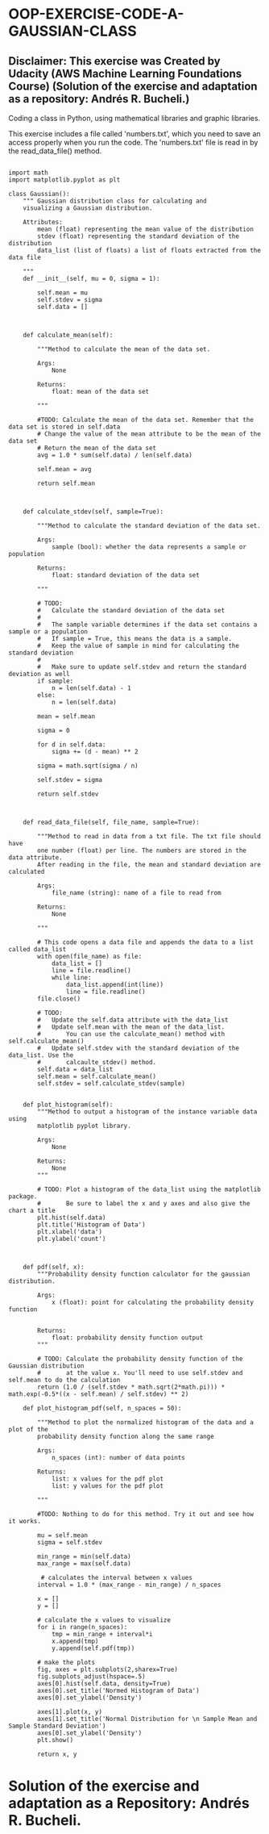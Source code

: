 # OOP-EXERCISE-CODE-A-GAUSSIAN-CLASS

## Disclaimer: This exercise was Created by Udacity (AWS Machine Learning Foundations Course) (Solution of the exercise and adaptation as a repository: Andrés R. Bucheli.)

Coding a class in Python, using mathematical libraries and graphic libraries.

This exercise includes a file called 'numbers.txt', which you need to save an access properly when you run the code. The 'numbers.txt' file is read in by the read_data_file() 
method. 

<pre><code>
import math
import matplotlib.pyplot as plt

class Gaussian():
    """ Gaussian distribution class for calculating and 
    visualizing a Gaussian distribution.
    
    Attributes:
        mean (float) representing the mean value of the distribution
        stdev (float) representing the standard deviation of the distribution
        data_list (list of floats) a list of floats extracted from the data file
            
    """
    def __init__(self, mu = 0, sigma = 1):
        
        self.mean = mu
        self.stdev = sigma
        self.data = []


    
    def calculate_mean(self):
    
        """Method to calculate the mean of the data set.
        
        Args: 
            None
        
        Returns: 
            float: mean of the data set
    
        """
        
        #TODO: Calculate the mean of the data set. Remember that the data set is stored in self.data
        # Change the value of the mean attribute to be the mean of the data set
        # Return the mean of the data set           
        avg = 1.0 * sum(self.data) / len(self.data)
        
        self.mean = avg 
        
        return self.mean
                


    def calculate_stdev(self, sample=True):

        """Method to calculate the standard deviation of the data set.
        
        Args: 
            sample (bool): whether the data represents a sample or population
        
        Returns: 
            float: standard deviation of the data set
    
        """

        # TODO:
        #   Calculate the standard deviation of the data set
        #   
        #   The sample variable determines if the data set contains a sample or a population
        #   If sample = True, this means the data is a sample. 
        #   Keep the value of sample in mind for calculating the standard deviation
        #
        #   Make sure to update self.stdev and return the standard deviation as well    
        if sample:
            n = len(self.data) - 1
        else:
            n = len(self.data)
    
        mean = self.mean
    
        sigma = 0
    
        for d in self.data:
            sigma += (d - mean) ** 2
        
        sigma = math.sqrt(sigma / n)
    
        self.stdev = sigma
        
        return self.stdev  
        
        

    def read_data_file(self, file_name, sample=True):
    
        """Method to read in data from a txt file. The txt file should have
        one number (float) per line. The numbers are stored in the data attribute. 
        After reading in the file, the mean and standard deviation are calculated
                
        Args:
            file_name (string): name of a file to read from
        
        Returns:
            None
        
        """
        
        # This code opens a data file and appends the data to a list called data_list
        with open(file_name) as file:
            data_list = []
            line = file.readline()
            while line:
                data_list.append(int(line))
                line = file.readline()
        file.close()
    
        # TODO: 
        #   Update the self.data attribute with the data_list
        #   Update self.mean with the mean of the data_list. 
        #       You can use the calculate_mean() method with self.calculate_mean()
        #   Update self.stdev with the standard deviation of the data_list. Use the 
        #       calcaulte_stdev() method.
        self.data = data_list
        self.mean = self.calculate_mean()
        self.stdev = self.calculate_stdev(sample)
                
        
    def plot_histogram(self):
        """Method to output a histogram of the instance variable data using 
        matplotlib pyplot library.
        
        Args:
            None
            
        Returns:
            None
        """
        
        # TODO: Plot a histogram of the data_list using the matplotlib package.
        #       Be sure to label the x and y axes and also give the chart a title
        plt.hist(self.data)
        plt.title('Histogram of Data')
        plt.xlabel('data')
        plt.ylabel('count')
        
                
        
    def pdf(self, x):
        """Probability density function calculator for the gaussian distribution.
        
        Args:
            x (float): point for calculating the probability density function
            
        
        Returns:
            float: probability density function output
        """
        
        # TODO: Calculate the probability density function of the Gaussian distribution
        #       at the value x. You'll need to use self.stdev and self.mean to do the calculation
        return (1.0 / (self.stdev * math.sqrt(2*math.pi))) * math.exp(-0.5*((x - self.mean) / self.stdev) ** 2)       

    def plot_histogram_pdf(self, n_spaces = 50):

        """Method to plot the normalized histogram of the data and a plot of the 
        probability density function along the same range
        
        Args:
            n_spaces (int): number of data points 
        
        Returns:
            list: x values for the pdf plot
            list: y values for the pdf plot
            
        """
        
        #TODO: Nothing to do for this method. Try it out and see how it works.
        
        mu = self.mean
        sigma = self.stdev

        min_range = min(self.data)
        max_range = max(self.data)
        
         # calculates the interval between x values
        interval = 1.0 * (max_range - min_range) / n_spaces

        x = []
        y = []
        
        # calculate the x values to visualize
        for i in range(n_spaces):
            tmp = min_range + interval*i
            x.append(tmp)
            y.append(self.pdf(tmp))

        # make the plots
        fig, axes = plt.subplots(2,sharex=True)
        fig.subplots_adjust(hspace=.5)
        axes[0].hist(self.data, density=True)
        axes[0].set_title('Normed Histogram of Data')
        axes[0].set_ylabel('Density')

        axes[1].plot(x, y)
        axes[1].set_title('Normal Distribution for \n Sample Mean and Sample Standard Deviation')
        axes[0].set_ylabel('Density')
        plt.show()

        return x, y
</code></pre>

# Solution of the exercise and adaptation as a Repository: Andrés R. Bucheli.
